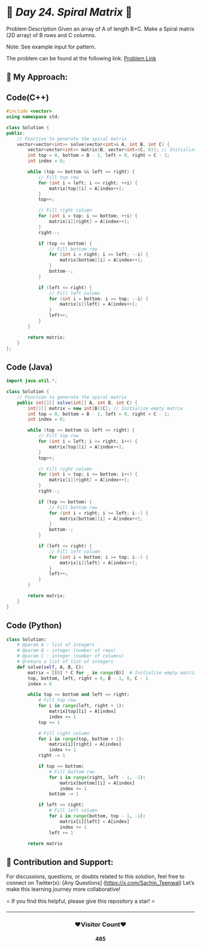 
# 🚀 _Day 24. Spiral Matrix_ 🧠

Problem Description
Given an array of A of length B×C.
Make a Spiral matrix (2D array) of B rows and C columns.

Note: See example input for pattern.

The problem can be found at the following link: [Problem Link](https://www.interviewbit.com/problems/spiral-matrix/)

## 🎯 **My Approach:**


## Code(C++)
```cpp
#include <vector>
using namespace std;

class Solution {
public:
    // Function to generate the spiral matrix
    vector<vector<int>> solve(vector<int>& A, int B, int C) {
        vector<vector<int>> matrix(B, vector<int>(C, 0)); // Initialize empty matrix
        int top = 0, bottom = B - 1, left = 0, right = C - 1;
        int index = 0;

        while (top <= bottom && left <= right) {
            // Fill top row
            for (int i = left; i <= right; ++i) {
                matrix[top][i] = A[index++];
            }
            top++;

            // Fill right column
            for (int i = top; i <= bottom; ++i) {
                matrix[i][right] = A[index++];
            }
            right--;

            if (top <= bottom) {
                // Fill bottom row
                for (int i = right; i >= left; --i) {
                    matrix[bottom][i] = A[index++];
                }
                bottom--;
            }

            if (left <= right) {
                // Fill left column
                for (int i = bottom; i >= top; --i) {
                    matrix[i][left] = A[index++];
                }
                left++;
            }
        }

        return matrix;
    }
};

```

## Code (Java)

```java
import java.util.*;

class Solution {
    // Function to generate the spiral matrix
    public int[][] solve(int[] A, int B, int C) {
        int[][] matrix = new int[B][C]; // Initialize empty matrix
        int top = 0, bottom = B - 1, left = 0, right = C - 1;
        int index = 0;

        while (top <= bottom && left <= right) {
            // Fill top row
            for (int i = left; i <= right; i++) {
                matrix[top][i] = A[index++];
            }
            top++;

            // Fill right column
            for (int i = top; i <= bottom; i++) {
                matrix[i][right] = A[index++];
            }
            right--;

            if (top <= bottom) {
                // Fill bottom row
                for (int i = right; i >= left; i--) {
                    matrix[bottom][i] = A[index++];
                }
                bottom--;
            }

            if (left <= right) {
                // Fill left column
                for (int i = bottom; i >= top; i--) {
                    matrix[i][left] = A[index++];
                }
                left++;
            }
        }

        return matrix;
    }
}

```

## Code (Python)

```python
class Solution:
    # @param A : list of integers
    # @param B : integer (number of rows)
    # @param C : integer (number of columns)
    # @return a list of list of integers
    def solve(self, A, B, C):
        matrix = [[0] * C for _ in range(B)]  # Initialize empty matrix
        top, bottom, left, right = 0, B - 1, 0, C - 1
        index = 0

        while top <= bottom and left <= right:
            # Fill top row
            for i in range(left, right + 1):
                matrix[top][i] = A[index]
                index += 1
            top += 1

            # Fill right column
            for i in range(top, bottom + 1):
                matrix[i][right] = A[index]
                index += 1
            right -= 1

            if top <= bottom:
                # Fill bottom row
                for i in range(right, left - 1, -1):
                    matrix[bottom][i] = A[index]
                    index += 1
                bottom -= 1

            if left <= right:
                # Fill left column
                for i in range(bottom, top - 1, -1):
                    matrix[i][left] = A[index]
                    index += 1
                left += 1

        return matrix

```



## 🎯 **Contribution and Support:**

For discussions, questions, or doubts related to this solution, feel free to connect on Twitter(x): [Any Questions] (https://x.com/Sachin_Teenwal) Let’s make this learning journey more collaborative!

⭐ If you find this helpful, please give this repository a star! ⭐

---

<div align="center">
 <h3><b>❤️Visitor Count❤️</b></h3>
   <textalign="center">
   <h4>485</h4>
